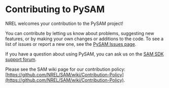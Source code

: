 # Contributing to PySAM

NREL welcomes your contribution to the PySAM project! 

You can contribute by letting us know about problems, suggesting new features, or by making your own changes or additions to the code. To see a list of issues or report a new one, see the [PySAM Issues page](https://github.com/NREL/pysam/issues). 

If you have a question about using PySAM, you can ask us on the [SAM SDK support forum](https://sam.nrel.gov/forum/forum-sdk.html).

Please see the SAM wiki page for our contribution policy: [https://github.com/NREL/SAM/wiki/Contribution-Policy](https://github.com/NREL/SAM/wiki/Contribution-Policy).
